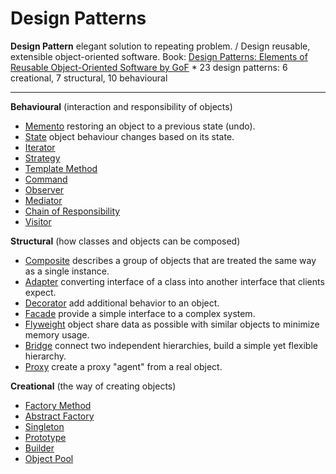 # Design Patterns

**Design Pattern** elegant solution to repeating problem. / Design reusable, extensible object-oriented software.
Book: [Design Patterns: Elements of Reusable Object-Oriented Software by GoF](https://www.amazon.com/Design-Patterns-Elements-Reusable-Object-Oriented/dp/0201633612) * 23 design patterns: 6 creational, 7 structural, 10 behavioural
***
**Behavioural** (interaction and responsibility of objects)
* [Memento](https://github.com/shamy1st/design-pattern-memento-java) restoring an object to a previous state (undo).
* [State](https://github.com/shamy1st/design-pattern-state-java) object behaviour changes based on its state.
* [Iterator](https://github.com/shamy1st/design-pattern-iterator-java)
* [Strategy](https://github.com/shamy1st/design-pattern-strategy-java)
* [Template Method](https://github.com/shamy1st/design-pattern-template-java)
* [Command](https://github.com/shamy1st/design-pattern-command-java)
* [Observer](https://github.com/shamy1st/design-pattern-observer-java)
* [Mediator](https://github.com/shamy1st/design-pattern-mediator-java)
* [Chain of Responsibility](https://github.com/shamy1st/design-pattern-chain-of-responsibility-java)
* [Visitor](https://github.com/shamy1st/design-pattern-visitor-java)

**Structural** (how classes and objects can be composed)
* [Composite](https://github.com/shamy1st/design-pattern-composite-java) describes a group of objects that are treated the same way as a single instance.
* [Adapter](https://github.com/shamy1st/design-pattern-adapter-java) converting interface of a class into another interface that clients expect.
* [Decorator](https://github.com/shamy1st/design-pattern-decorator-java) add additional behavior to an object.
* [Facade](https://github.com/shamy1st/design-pattern-facade-java) provide a simple interface to a complex system.
* [Flyweight](https://github.com/shamy1st/design-pattern-flyweight-java) object share data as possible with similar objects to minimize memory usage.
* [Bridge](https://github.com/shamy1st/design-pattern-bridge-java) connect two independent hierarchies, build a simple yet flexible hierarchy.
* [Proxy](https://github.com/shamy1st/design-pattern-proxy-java) create a proxy "agent" from a real object.

**Creational** (the way of creating objects)
* [Factory Method]()
* [Abstract Factory]()
* [Singleton]()
* [Prototype]()
* [Builder]()
* [Object Pool]()
